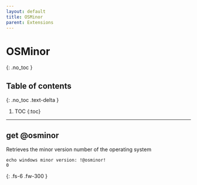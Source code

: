 ```yaml
---
layout: default
title: OSMinor
parent: Extensions
---
```


# OSMinor
{: .no_toc }

## Table of contents
{: .no_toc .text-delta }

1. TOC
{:toc}

---

## get @osminor

Retrieves the minor version number of the operating system

```batch
echo windows minor version: !@osminor!
0
```

{: .fs-6 .fw-300 }
